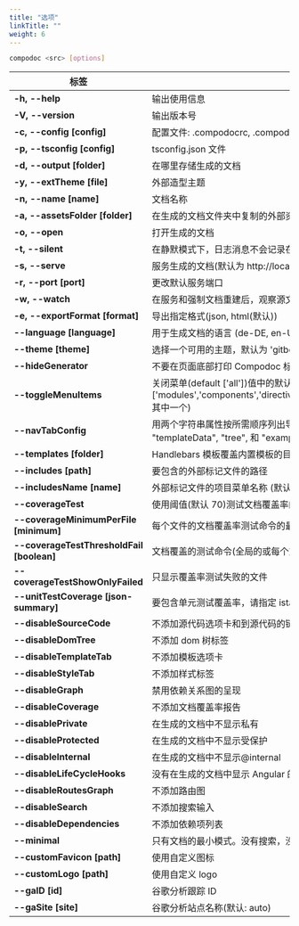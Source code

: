 ```yaml
---
title: "选项"
linkTitle: ""
weight: 6
---
```


```bash
compodoc <src> [options]
```

| 标签                                      | 描述                                                                                                                                                                                                                      |
| ----------------------------------------- | ------------------------------------------------------------------------------------------------------------------------------------------------------------------------------------------------------------------------- |
| **-h, --help**                            | 输出使用信息                                                                                                                                                                                                              |
| **-V, --version**                         | 输出版本号                                                                                                                                                                                                                |
| **-c, --config [config]**                 | 配置文件: .compodocrc, .compodocrc.json, .compodocrc.yaml or compodoc property in package.json 属性                                                                                                                       |
| **-p, --tsconfig [config]**               | tsconfig.json 文件                                                                                                                                                                                                        |
| **-d, --output [folder]**                 | 在哪里存储生成的文档                                                                                                                                                                                                      |
| **-y, --extTheme [file]**                 | 外部造型主题                                                                                                                                                                                                              |
| **-n, --name [name]**                     | 文档名称                                                                                                                                                                                                                  |
| **-a, --assetsFolder [folder]**           | 在生成的文档文件夹中复制的外部资产文件夹                                                                                                                                                                                  |
| **-o, --open**                            | 打开生成的文档                                                                                                                                                                                                            |
| **-t, --silent**                          | 在静默模式下，日志消息不会记录在控制台中                                                                                                                                                                                  |
| **-s, --serve**                           | 服务生成的文档(默认为 http://localhost:8080/)                                                                                                                                                                             |
| **-r, --port [port]**                     | 更改默认服务端口                                                                                                                                                                                                          |
| **-w, --watch**                           | 在服务和强制文档重建后，观察源文件                                                                                                                                                                                        |
| **-e, --exportFormat [format]**           | 导出指定格式(json, html(默认))                                                                                                                                                                                            |
| **--language [language]**                 | 用于生成文档的语言 (de-DE, en-US, es-ES, fr-FR, hu-HU, it-IT, ja-JP, ko-KR, nl-NL, pl-PL, pt-BR, sk-SK, zh-CN) (默认: en-US)                                                                                              |
| **--theme [theme]**                       | 选择一个可用的主题，默认为 'gitbook' (laravel, original, material, postmark, readthedocs, stripe, vagrant)                                                                                                                |
| **--hideGenerator**                       | 不要在页面底部打印 Compodoc 标志                                                                                                                                                                                          |
| **--toggleMenuItems <items>**             | 关闭菜单(default ['all'])值中的默认项: ['all'] 或者是 ['modules','components','directives','controllers','classes','injectables','guards','interfaces','interceptors','pipes','miscellaneous','additionalPages']其中一个) |
| **--navTabConfig <tab configs>**          | 用两个字符串属性按所需顺序列出导航选项卡对象 ("id" 和 "label"). 双引号必须用'\\'转义。 可用的选项卡 IDs 是 "info", "readme", "source", "templateData", "tree", 和 "example". 注意:某些选项卡只会在适用于给定依赖项时显示  |
| **--templates [folder]**                  | Handlebars 模板覆盖内置模板的目录路径                                                                                                                                                                                     |
| **--includes [path]**                     | 要包含的外部标记文件的路径                                                                                                                                                                                                |
| **--includesName [name]**                 | 外部标记文件的项目菜单名称 (默认是 "Additional documentation")                                                                                                                                                            |
| **--coverageTest**                        | 使用阈值(默认 70)测试文档覆盖率的命令                                                                                                                                                                                     |
| **--coverageMinimumPerFile [minimum]**    | 每个文件的文档覆盖率测试命令的最小值(默认为 0)                                                                                                                                                                            |
| **--coverageTestThresholdFail [boolean]** | 文档覆盖的测试命令(全局的或每个文件的)将会失败并产生错误或者只是警告用户(true: error, false: warn)(默认值:true)                                                                                                           |
| **--coverageTestShowOnlyFailed**          | 只显示覆盖率测试失败的文件                                                                                                                                                                                                |
| **--unitTestCoverage [json-summary]**     | 要包含单元测试覆盖率，请指定 istanbul JSON 覆盖率摘要文件                                                                                                                                                                 |
| **--disableSourceCode**                   | 不添加源代码选项卡和到源代码的链接                                                                                                                                                                                        |
| **--disableDomTree**                      | 不添加 dom 树标签                                                                                                                                                                                                         |
| **--disableTemplateTab**                  | 不添加模板选项卡                                                                                                                                                                                                          |
| **--disableStyleTab**                     | 不添加样式标签                                                                                                                                                                                                            |
| **--disableGraph**                        | 禁用依赖关系图的呈现                                                                                                                                                                                                      |
| **--disableCoverage**                     | 不添加文档覆盖率报告                                                                                                                                                                                                      |
| **--disablePrivate**                      | 在生成的文档中不显示私有                                                                                                                                                                                                  |
| **--disableProtected**                    | 在生成的文档中不显示受保护                                                                                                                                                                                                |
| **--disableInternal**                     | 在生成的文档中不显示@internal                                                                                                                                                                                             |
| **--disableLifeCycleHooks**               | 没有在生成的文档中显示 Angular 的生命周期钩子                                                                                                                                                                             |
| **--disableRoutesGraph**                  | 不添加路由图                                                                                                                                                                                                              |
| **--disableSearch**                       | 不添加搜索输入                                                                                                                                                                                                            |
| **--disableDependencies**                 | 不添加依赖项列表                                                                                                                                                                                                          |
| **--minimal**                             | 只有文档的最小模式。没有搜索，没有图表，没有覆盖范围。                                                                                                                                                                    |
| **--customFavicon [path]**                | 使用自定义图标                                                                                                                                                                                                            |
| **--customLogo [path]**                   | 使用自定义 logo                                                                                                                                                                                                           |
| **--gaID [id]**                           | 谷歌分析跟踪 ID                                                                                                                                                                                                           |
| **--gaSite [site]**                       | 谷歌分析站点名称(默认: auto)                                                                                                                                                                                              |
